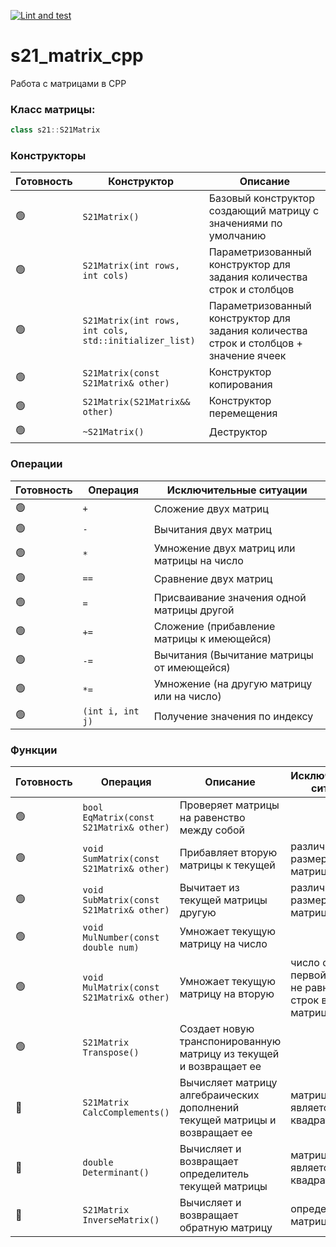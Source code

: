 [![Lint and test](https://github.com/nkiryanov/s21_matrix_cpp/actions/workflows/ci.yml/badge.svg)](https://github.com/nkiryanov/s21_matrix_cpp/actions/workflows/ci.yml)

# s21_matrix_cpp

Работа с матрицами в CPP

### Класс матрицы:

```cpp
class s21::S21Matrix
```

### Конструкторы

| Готовность | Конструктор | Описание |
| - | ------ |------------------------------------------------------------------------------------|
| 🟢 | `S21Matrix()` | Базовый конструктор создающий матрицу с значениями по умолчанию |
| 🟢 | `S21Matrix(int rows, int cols)` | Параметризованный конструктор для задания количества строк и столбцов |
| 🟢 | `S21Matrix(int rows, int cols, std::initializer_list)` | Параметризованный конструктор для задания количества строк и столбцов + значение ячеек|
| 🟢 | `S21Matrix(const S21Matrix& other)` | Конструктор копирования |
| 🟢 | `S21Matrix(S21Matrix&& other)` | Конструктор перемещения |
| 🟢 | `~S21Matrix()` | Деструктор |

### Операции
| Готовность | Операция | Исключительные ситуации |
| - | ------ |------------------------------------------------------------------------------------|
| 🟢 | `+` | Сложение двух матриц | Разная размерность матриц |
| 🟢 | `-` | Вычитания двух матриц | Разные размерность матриц |
| 🟢 | `*` | Умножение двух матриц или матрицы на число | Количество столбцов первой матрицы не равно количеству строк второй |
| 🟢 | `==` | Сравнение двух матриц | — |
| 🟢 | `=` | Присваивание значения одной матрицы другой | — |
| 🟢 | `+=` | Сложение (прибавление матрицы к имеющейся) | Разная размерность матриц |
| 🟢 | `-=` | Вычитания (Вычитание матрицы от имеющейся) | Разная размерность матриц |
| 🟢 | `*=` | Умножение (на другую матрицу или на число) | Количество столбцов первой матрицы не равно количеству строк второй |
| 🟢 | `(int i, int j)` | Получение значения по индексу| Индекс за пределами значений|

### Функции
| Готовность| Операция | Описание | Исключительные ситуации |
| --- | ----------- | ----------- | ----------- |
| 🟢 | `bool EqMatrix(const S21Matrix& other)` | Проверяет матрицы на равенство между собой |  |
| 🟢 | `void SumMatrix(const S21Matrix& other)` | Прибавляет вторую матрицы к текущей | различная размерность матриц |
| 🟢 | `void SubMatrix(const S21Matrix& other)` | Вычитает из текущей матрицы другую | различная размерность матриц |
| 🟢 | `void MulNumber(const double num)` | Умножает текущую матрицу на число |  |
| 🟢 | `void MulMatrix(const S21Matrix& other)` | Умножает текущую матрицу на вторую | число столбцов первой матрицы не равно числу строк второй матрицы |
| 🟢 | `S21Matrix Transpose()` | Создает новую транспонированную матрицу из текущей и возвращает ее |  |
| 🔴 | `S21Matrix CalcComplements()` | Вычисляет матрицу алгебраических дополнений текущей матрицы и возвращает ее | матрица не является квадратной |
| 🔴 | `double Determinant()` | Вычисляет и возвращает определитель текущей матрицы | матрица не является квадратной |
| 🔴 | `S21Matrix InverseMatrix()` | Вычисляет и возвращает обратную матрицу | определитель матрицы равен 0 |
